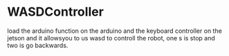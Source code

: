 # WASDController
load the arduino function on the arduino and the keyboard controller on the jetson and it allowsyou to us wasd to controll the robot, one s is stop and two
is go backwards. 
